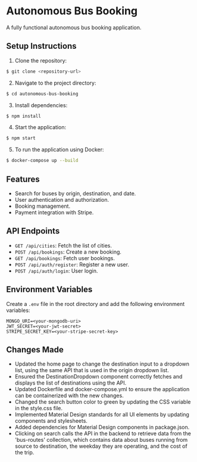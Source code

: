 # Autonomous Bus Booking

A fully functional autonomous bus booking application.

## Setup Instructions

1. Clone the repository:

```bash
$ git clone <repository-url>
```

2. Navigate to the project directory:

```bash
$ cd autonomous-bus-booking
```

3. Install dependencies:

```bash
$ npm install
```

4. Start the application:

```bash
$ npm start
```

5. To run the application using Docker:

```bash
$ docker-compose up --build
```

## Features

- Search for buses by origin, destination, and date.
- User authentication and authorization.
- Booking management.
- Payment integration with Stripe.

## API Endpoints

- `GET /api/cities`: Fetch the list of cities.
- `POST /api/bookings`: Create a new booking.
- `GET /api/bookings`: Fetch user bookings.
- `POST /api/auth/register`: Register a new user.
- `POST /api/auth/login`: User login.

## Environment Variables

Create a `.env` file in the root directory and add the following environment variables:

```
MONGO_URI=<your-mongodb-uri>
JWT_SECRET=<your-jwt-secret>
STRIPE_SECRET_KEY=<your-stripe-secret-key>
```

## Changes Made

- Updated the home page to change the destination input to a dropdown list, using the same API that is used in the origin dropdown list.
- Ensured the DestinationDropdown component correctly fetches and displays the list of destinations using the API.
- Updated Dockerfile and docker-compose.yml to ensure the application can be containerized with the new changes.
- Changed the search button color to green by updating the CSS variable in the style.css file.
- Implemented Material Design standards for all UI elements by updating components and stylesheets.
- Added dependencies for Material Design components in package.json.
- Clicking on search calls the API in the backend to retrieve data from the 'bus-routes' collection, which contains data about buses running from source to destination, the weekday they are operating, and the cost of the trip.